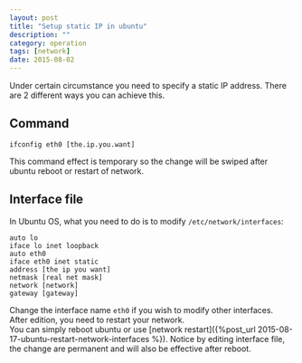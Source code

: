 ```yaml
---
layout: post
title: "Setup static IP in ubuntu"
description: ""
category: operation
tags: [network]
date: 2015-08-02
---
```

Under certain circumstance you need to specify a static IP address.  There are 2 different ways you can achieve this.  

## Command

```shell
ifconfig eth0 [the.ip.you.want]
```
This command effect is temporary so the change will be swiped after ubuntu reboot or restart of network.

## Interface file

In Ubuntu OS, what you need to do is to modify `/etc/network/interfaces`:  

    auto lo
    iface lo inet loopback
    auto eth0
    iface eth0 inet static
    address [the ip you want]
    netmask [real net mask]
    network [network]
    gateway [gateway]
    
Change the interface name `eth0` if you wish to modify other interfaces.  
After edition, you need to restart your network.  
You can simply reboot ubuntu or use [network restart]({%post_url 2015-08-17-ubuntu-restart-network-interfaces %}).
Notice by editing interface file, the change are permanent and will also be effective after reboot.
